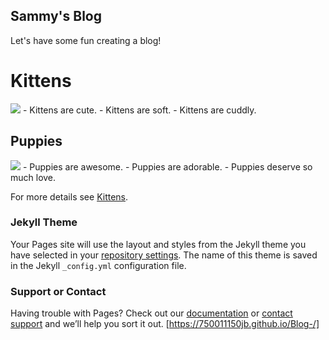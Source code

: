 ## Sammy's Blog

Let's have some fun creating a blog!

# Kittens
<img src="https://icatcare.org/app/uploads/2018/07/Helping-your-new-cat-or-kitten-settle-in-1.png">
- Kittens are cute.
- Kittens are soft.
- Kittens are cuddly.


## Puppies
<img src="https://encrypted-tbn0.gstatic.com/images?q=tbn%3AANd9GcTB9AwTHJMQVeiPhCarHqD-mS5zQC2gOFj_Og2SUgwH_bE6Rpc%3Ahttps%3A%2F%2Fs3-prod.adage.com%2Fs3fs-public%2FiStock-1094806232.jpg&usqp=CAU"/>
- Puppies are awesome.
- Puppies are adorable.
- Puppies deserve so much love.







For more details see [Kittens](https://cute.cuddly.kittens.com/soft/fuzzy).

### Jekyll Theme

Your Pages site will use the layout and styles from the Jekyll theme you have selected in your [repository settings](https://github.com/750011150jb/Blog-/settings). The name of this theme is saved in the Jekyll `_config.yml` configuration file.

### Support or Contact

Having trouble with Pages? Check out our [documentation](https://docs.github.com/categories/github-pages-basics/) or [contact support](https://github.com/contact) and we’ll help you sort it out.
[https://750011150jb.github.io/Blog-/]
